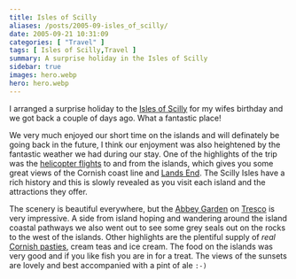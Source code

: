 ```yaml
---
title: Isles of Scilly
aliases: /posts/2005-09-isles_of_scilly/
date: 2005-09-21 10:31:09
categories: [ "Travel" ]
tags: [ Isles of Scilly,Travel ]
summary: A surprise holiday in the Isles of Scilly
sidebar: true
images: hero.webp
hero: hero.webp
---
```


I arranged a surprise holiday to the [Isles of Scilly](http://www.scillyonline.co.uk/index.php)
for my wifes birthday and we got back a couple of days ago. What a fantastic place!

We very much enjoyed our short time on the islands and will definately be going
back in the future, I think our enjoyment was also heightened by the fantastic
weather we had during our stay. One of the highlights of the trip was the [helicopter
flights](http://www.islesofscillyhelicopter.com/) to and from the islands,
which gives you some great views of the Cornish coast line and [Lands
End](http://www.landsend-landmark.co.uk/). The Scilly Isles have a rich history
and this is slowly revealed as you visit each island and the attractions they
offer.

The scenery is beautiful everywhere, but the [Abbey Garden](http://www.tresco.co.uk/the_abbey_garden/default.asp)
on [Tresco](http://www.tresco.co.uk/) is very impressive. A side from island
hoping and wandering around the island coastal pathways we also went out to see
some grey seals out on the rocks to the west of the islands. Other highlights
are the plentiful supply of _real_ [Cornish pasties](http://www.cornishlight.co.uk/cornish-pasty.htm),
cream teas and ice cream. The food on the islands was very good and if you like
fish you are in for a treat. The views of the sunsets are lovely and best
accompanied with a pint of ale `:-)`

